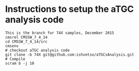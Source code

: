 Instructions to setup the aTGC analysis code
========

```
This is the branch for 74X samples, December 2015
cmsrel CMSSW_7_4_14
cd CMSSW_7_4_14/src
cmsenv
# checkout aTGC analysis code
git clone -b 74X git@github.com:ishvetso/aTGCsAnalysis.git
# Compile
scram b -j 10

